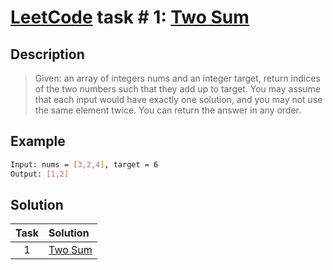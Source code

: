 # [LeetCode][leetcode] task # 1: [Two Sum][task]

Description
-----------

> Given: an array of integers nums and an integer target,
>        return indices of the two numbers such that they add up to target.
>        You may assume that each input would have exactly one solution,
>        and you may not use the same element twice.
>        You can return the answer in any order.

Example
-------

```sh
Input: nums = [3,2,4], target = 6
Output: [1,2]
```

Solution
--------

| Task | Solution            |
|:----:|:--------------------|
|  1   | [Two Sum][solution] |


[leetcode]: <http://leetcode.com/>
[task]: <https://leetcode.com/problems/two-sum/>
[solution]: <https://github.com/wellaxis/witalis-jkit/blob/main/module/tasks/src/main/java/com/witalis/jkit/tasks/core/task/leetcode/h1/p1/option/Practice.java>
